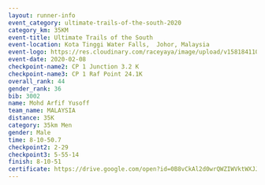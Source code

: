 ```yaml
--- 
layout: runner-info 
event_category: ultimate-trails-of-the-south-2020 
category_km: 35KM 
event-title: Ultimate Trails of the South 
event-location: Kota Tinggi Water Falls,  Johor, Malaysia 
event-logo: https://res.cloudinary.com/raceyaya/image/upload/v1581841103/logo/2020/ultimate-trails-2020_i93dfj.jpg 
event-date: 2020-02-08 
checkpoint-name2: CP 1 Junction 3.2 K 
checkpoint-name3: CP 1 Raf Point 24.1K 
overall_rank: 44
gender_rank: 36
bib: 3002
name: Mohd Arfif Yusoff
team_name: MALAYSIA
distance: 35K
category: 35km Men
gender: Male
time: 8-10-50.7
checkpoint2: 2-29
checkpoint3: 5-55-14
finish: 8-10-51
certificate: https://drive.google.com/open?id=0B8vCkAl2d0wrQWZIWVktWXJJNVE
--- 
```


